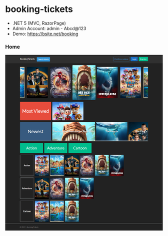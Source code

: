 # booking-tickets
* .NET 5 (MVC, RazorPage)
* Admin Account: admin - Abcd@123
* Demo: https://bsite.net/booking
### Home
![screenshot](https://github.com/nguyentu43/booking-tickets/raw/master/screenshot.png)
